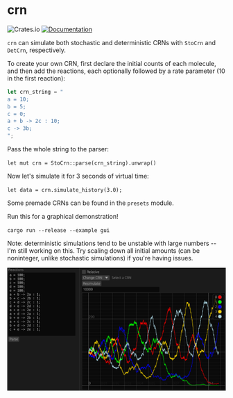 # crn

![Crates.io](https://img.shields.io/crates/v/crn)
[![Documentation](https://docs.rs/crn/badge.svg)](https://docs.rs/crn)

`crn` can simulate both stochastic and deterministic CRNs with `StoCrn` and `DetCrn`, respectively.

To create your own CRN, first declare the initial counts of each molecule, and then add the reactions, each optionally followed by a rate parameter (10 in the first reaction):

```rust
let crn_string = "
a = 10;
b = 5;
c = 0;
a + b -> 2c : 10;
c -> 3b;
";
```

Pass the whole string to the parser:

`let mut crn = StoCrn::parse(crn_string).unwrap()`

Now let's simulate it for 3 seconds of virtual time:

`let data = crn.simulate_history(3.0);`

Some premade CRNs can be found in the `presets` module.

Run this for a graphical demonstration!

`cargo run --release --example gui`

Note: deterministic simulations tend to be unstable with large numbers -- I'm still working on this. Try scaling down all initial amounts (can be noninteger, unlike stochastic simulations) if you're having issues.

![gui demo](media/1691519892.png)

